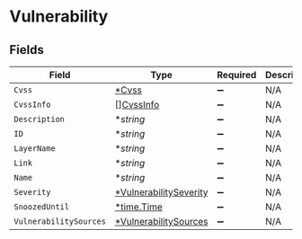 # Vulnerability


## Fields

| Field                                                                  | Type                                                                   | Required                                                               | Description                                                            |
| ---------------------------------------------------------------------- | ---------------------------------------------------------------------- | ---------------------------------------------------------------------- | ---------------------------------------------------------------------- |
| `Cvss`                                                                 | [*Cvss](../../models/shared/cvss.md)                                   | :heavy_minus_sign:                                                     | N/A                                                                    |
| `CvssInfo`                                                             | [][CvssInfo](../../models/shared/cvssinfo.md)                          | :heavy_minus_sign:                                                     | N/A                                                                    |
| `Description`                                                          | **string*                                                              | :heavy_minus_sign:                                                     | N/A                                                                    |
| `ID`                                                                   | **string*                                                              | :heavy_minus_sign:                                                     | N/A                                                                    |
| `LayerName`                                                            | **string*                                                              | :heavy_minus_sign:                                                     | N/A                                                                    |
| `Link`                                                                 | **string*                                                              | :heavy_minus_sign:                                                     | N/A                                                                    |
| `Name`                                                                 | **string*                                                              | :heavy_minus_sign:                                                     | N/A                                                                    |
| `Severity`                                                             | [*VulnerabilitySeverity](../../models/shared/vulnerabilityseverity.md) | :heavy_minus_sign:                                                     | N/A                                                                    |
| `SnoozedUntil`                                                         | [*time.Time](https://pkg.go.dev/time#Time)                             | :heavy_minus_sign:                                                     | N/A                                                                    |
| `VulnerabilitySources`                                                 | [*VulnerabilitySources](../../models/shared/vulnerabilitysources.md)   | :heavy_minus_sign:                                                     | N/A                                                                    |